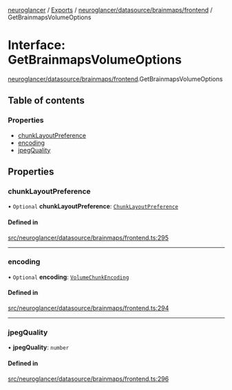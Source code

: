 [neuroglancer](../README.md) / [Exports](../modules.md) / [neuroglancer/datasource/brainmaps/frontend](../modules/neuroglancer_datasource_brainmaps_frontend.md) / GetBrainmapsVolumeOptions

# Interface: GetBrainmapsVolumeOptions

[neuroglancer/datasource/brainmaps/frontend](../modules/neuroglancer_datasource_brainmaps_frontend.md).GetBrainmapsVolumeOptions

## Table of contents

### Properties

- [chunkLayoutPreference](neuroglancer_datasource_brainmaps_frontend.GetBrainmapsVolumeOptions.md#chunklayoutpreference)
- [encoding](neuroglancer_datasource_brainmaps_frontend.GetBrainmapsVolumeOptions.md#encoding)
- [jpegQuality](neuroglancer_datasource_brainmaps_frontend.GetBrainmapsVolumeOptions.md#jpegquality)

## Properties

### chunkLayoutPreference

• `Optional` **chunkLayoutPreference**: [`ChunkLayoutPreference`](../enums/neuroglancer_sliceview_base.ChunkLayoutPreference.md)

#### Defined in

[src/neuroglancer/datasource/brainmaps/frontend.ts:295](https://github.com/ActiveBrainAtlas2/neuroglancer/blob/034b457d/src/neuroglancer/datasource/brainmaps/frontend.ts#L295)

___

### encoding

• `Optional` **encoding**: [`VolumeChunkEncoding`](../enums/neuroglancer_datasource_brainmaps_base.VolumeChunkEncoding.md)

#### Defined in

[src/neuroglancer/datasource/brainmaps/frontend.ts:294](https://github.com/ActiveBrainAtlas2/neuroglancer/blob/034b457d/src/neuroglancer/datasource/brainmaps/frontend.ts#L294)

___

### jpegQuality

• **jpegQuality**: `number`

#### Defined in

[src/neuroglancer/datasource/brainmaps/frontend.ts:296](https://github.com/ActiveBrainAtlas2/neuroglancer/blob/034b457d/src/neuroglancer/datasource/brainmaps/frontend.ts#L296)
